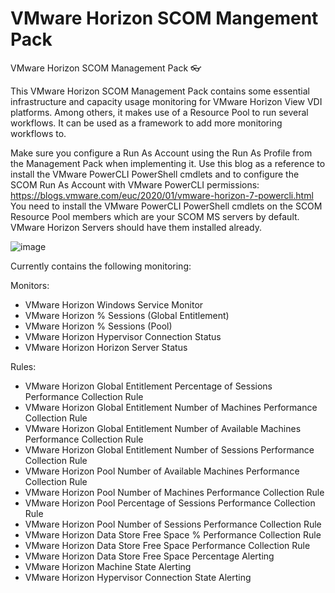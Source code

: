 # VMware Horizon SCOM Mangement Pack
VMware Horizon SCOM Management Pack 👓

This VMware Horizon SCOM Management Pack contains some essential infrastructure and capacity usage monitoring for VMware Horizon View VDI platforms. Among others, it makes use of a Resource Pool to run several workflows. It can be used as a framework to add more monitoring workflows to.

Make sure you configure a Run As Account using the Run As Profile from the Management Pack when implementing it. Use this blog as a reference to install the VMware PowerCLI PowerShell cmdlets and to configure the SCOM Run As Account with VMware PowerCLI permissions: https://blogs.vmware.com/euc/2020/01/vmware-horizon-7-powercli.html You need to install the VMware PowerCLI PowerShell cmdlets on the SCOM Resource Pool members which are your SCOM MS servers by default. VMware Horizon Servers should have them installed already.

![image](https://user-images.githubusercontent.com/76749035/154802989-481c4e6d-012d-4b43-a27c-ccbbf539e4d7.png)

Currently contains the following monitoring:

Monitors:
* VMware Horizon Windows Service Monitor
* VMware Horizon % Sessions (Global Entitlement)
* VMware Horizon % Sessions (Pool)
* VMware Horizon Hypervisor Connection Status
* VMware Horizon Horizon Server Status

Rules:
* VMware Horizon Global Entitlement Percentage of Sessions Performance Collection Rule
* VMware Horizon Global Entitlement Number of Machines Performance Collection Rule
* VMware Horizon Global Entitlement Number of Available Machines Performance Collection Rule
* VMware Horizon Global Entitlement Number of Sessions Performance Collection Rule
* VMware Horizon Pool Number of Available Machines Performance Collection Rule
* VMware Horizon Pool Number of Machines Performance Collection Rule
* VMware Horizon Pool Percentage of Sessions Performance Collection Rule
* VMware Horizon Pool Number of Sessions Performance Collection Rule
* VMware Horizon Data Store Free Space % Performance Collection Rule
* VMware Horizon Data Store Free Space Performance Collection Rule
* VMware Horizon Data Store Free Space Percentage Alerting
* VMware Horizon Machine State Alerting
* VMware Horizon Hypervisor Connection State Alerting
